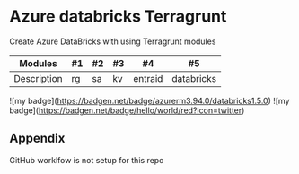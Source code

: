 # Azure databricks Terragrunt 

Create Azure DataBricks with using Terragrunt modules 

Modules | #1 | #2 | #3 | #4 | #5 
--- | --- | --- | --- |--- |--- |
Description | rg |sa | kv | entraid | databricks

!\[my badge\](https://badgen.net/badge/azurerm3.94.0/databricks1.5.0)
!\[my badge\](https://badgen.net/badge/hello/world/red?icon=twitter)

## Appendix

GitHub worklfow is not setup for this repo 
